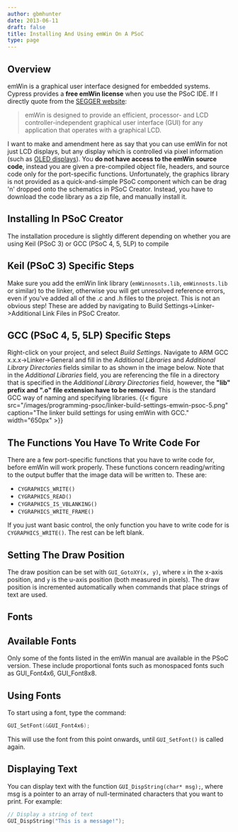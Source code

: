 ```yaml
---
author: gbmhunter
date: 2013-06-11
draft: false
title: Installing And Using emWin On A PSoC
type: page
---
```


## Overview

emWin is a graphical user interface designed for embedded systems. Cypress provides a **free emWin license** when you use the PSoC IDE. If I directly quote from the [SEGGER website](http://www.segger.com/emwin.html):

<blockquote>emWin is designed to provide an efficient, processor- and LCD controller-independent graphical user interface (GUI) for any application that operates with a graphical LCD.</blockquote>

I want to make and amendment here as say that you can use emWin for not just LCD displays, but any display which is controlled via pixel information (such as [OLED displays](/electronics/components/oled-screens)). You **do not have access to the emWin source code**, instead you are given a pre-compiled object file, headers, and source code only for the port-specific functions. Unfortunately, the graphics library is not provided as a quick-and-simple PSoC component which can be drag 'n' dropped onto the schematics in PSoC Creator. Instead, you have to download the code library as a zip file, and manually install it.

## Installing In PSoC Creator

The installation procedure is slightly different depending on whether you are using Keil (PSoC 3) or GCC (PSoC 4, 5, 5LP) to compile

## Keil (PSoC 3) Specific Steps

Make sure you add the emWin link library (`emWinnosnts.lib`, `emWinnosts.lib` or similar) to the linker, otherwise you will get unresolved reference errors, even if you've added all of the .c and .h files to the project. This is not an obvious step! These are added by navigating to Build Settings->Linker->Additional Link Files in PSoC Creator.

## GCC (PSoC 4, 5, 5LP) Specific Steps

Right-click on your project, and select _Build Settings_. Navigate to ARM GCC x.x.x->Linker->General and fill in the _Additional Libraries_ and _Additional Library Directories_ fields similar to as shown in the image below. Note that in the _Additional Libraries_ field, you are referencing the file in a directory that is specified in the _Additional Library Directories_ field, however, the **"lib" prefix and ".o" file extension have to be removed**. This is the standard GCC way of naming and specifying libraries. {{< figure src="/images/programming-psoc/linker-build-settings-emwin-psoc-5.png" caption="The linker build settings for using emWin with GCC."  width="650px" >}}

## The Functions You Have To Write Code For

There are a few port-specific functions that you have to write code for, before emWin will work properly. These functions concern reading/writing to the output buffer that the image data will be written to. These are:

* `CYGRAPHICS_WRITE()`
* `CYGRAPHICS_READ()`
* `CYGRAPHICS_IS_VBLANKING()`
* `CYGRAPHICS_WRITE_FRAME()`

If you just want basic control, the only function you have to write code for is `CYGRAPHICS_WRITE()`. The rest can be left blank.

## Setting The Draw Position

The draw position can be set with `GUI_GotoXY(x, y)`, where `x` in the x-axis position, and `y` is the u-axis position (both measured in pixels). The draw position is incremented automatically when commands that place strings of text are used.

## Fonts

## Available Fonts

Only some of the fonts listed in the emWin manual are available in the PSoC version. These include proportional fonts such as  monospaced fonts such as GUI_Font4x6, GUI_Font8x8.

## Using Fonts

To start using a font, type the command:

```c
GUI_SetFont(&GUI_Font4x6);
```

This will use the font from this point onwards, until `GUI_SetFont()` is called again.

## Displaying Text

You can display text with the function `GUI_DispString(char* msg);`, where msg is a pointer to an array of null-terminated characters that you want to print. For example:
    
```c
// Display a string of text
GUI_DispString("This is a message!");
```